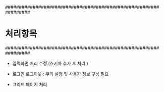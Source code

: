 
#################################################################
# 처리항목
#################################################################

- 입력화면 처리 수정 (스키마 추가 후 처리 )

- 로그인 로그아웃 : 쿠키 설정 및 사용자 정보 구성 필요

- 그리드 페이지 처리

